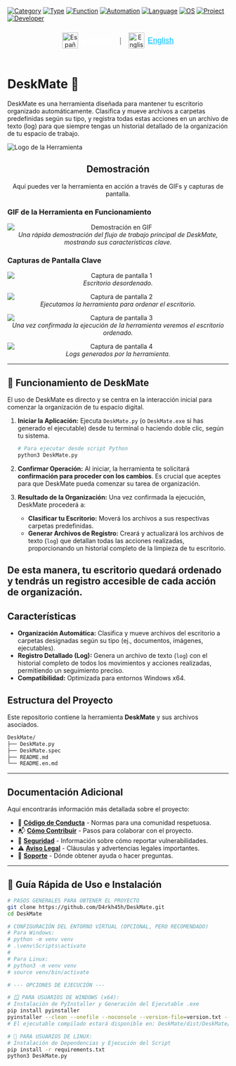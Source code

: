 [![Category](https://img.shields.io/badge/Category-Productivity-blue.svg?style=flat-square)](https://github.com/topics/productivity)
[![Type](https://img.shields.io/badge/Type-Utility-green.svg?style=flat-square)](https://github.com/topics/utility)
[![Function](https://img.shields.io/badge/Function-Desktop_Organizer-orange.svg?style=flat-square)](https://github.com/topics/desktop-organizer)
[![Automation](https://img.shields.io/badge/Feature-Automation-red.svg?style=flat-square)](https://github.com/topics/automation)
[![Language](https://img.shields.io/badge/Language-Python-informational.svg?style=flat-square)](https://github.com/topics/python)
[![OS](https://img.shields.io/badge/OS-Windows%20%7C%20Linux-lightgrey.svg?style=flat-square)](https://github.com/topics/windows)
[![Project](https://img.shields.io/badge/Project-DeskMate-7D26CD.svg?style=flat-square)](https://github.com/D4rkh45h/DeskMate)
[![Developer](https://img.shields.io/badge/Developer-d4rkh45h-brightgreen.svg?style=flat-square)](https://github.com/d4rkh45h)

<div align="center">
  <div style="display: inline-flex; align-items: center; gap: 8px; margin-bottom: 25px; padding-top: 10px;">
    <a href="README.md" style="text-decoration: none; display: inline-flex; align-items: center; gap: 8px; margin-right: 8px;" title="Español">
      <img src="https://flagpedia.net/data/flags/w1600/es.png" alt="Español" width="36" style="vertical-align: middle;">
      <span style="color: white; font-size: 18px; font-weight: 600; font-family: sans-serif;">  Español</span>
    </a>
    <span style="color: grey; font-size: 18px; font-family: sans-serif; margin-right: 8px;">|</span>
    <a href="README.en.md" style="text-decoration: none; display: inline-flex; align-items: center; gap: 8px;" title="English">
      <img src="https://flagpedia.net/data/flags/w1600/us.png" alt="English" width="36" style="vertical-align: middle;">
      <span style="color: deepskyblue; font-size: 18px; font-family: sans-serif; text-decoration: underline;">  English</span>
    </a>
  </div>
</div>

# DeskMate 🚀

DeskMate es una herramienta diseñada para mantener tu escritorio organizado automáticamente. Clasifica y mueve archivos a carpetas predefinidas según su tipo, y registra todas estas acciones en un archivo de texto (log) para que siempre tengas un historial detallado de la organización de tu espacio de trabajo.

![Logo de la Herramienta](/Logo_DeskMate.png) 
<!-- Si no tienes un logo, puedes eliminar la línea anterior o usar un icono genérico. -->

<h2 align="center">Demostración</h2>

<p align="center">
  Aquí puedes ver la herramienta en acción a través de GIFs y capturas de pantalla.
</p>

### GIF de la Herramienta en Funcionamiento

<p align="center">
  <img src="gif1.gif" alt="Demostración en GIF" style="max-width: 100%; height: auto; display: block; margin: 0 auto;">
  <em>Una rápida demostración del flujo de trabajo principal de DeskMate, mostrando sus características clave.</em>
</p>

### Capturas de Pantalla Clave

<p align="center">
  <img src="foto1.png" alt="Captura de pantalla 1" style="max-width: 100%; height: auto; display: block; margin: 0 auto;">
  <em>Escritorio desordenado.</em>
</p>

<p align="center">
  <img src="foto2.png" alt="Captura de pantalla 2" style="max-width: 100%; height: auto; display: block; margin: 0 auto;">
  <em>Ejecutamos la herramienta para ordenar el escritorio.</em>
</p>

<p align="center">
  <img src="foto3.png" alt="Captura de pantalla 3" style="max-width: 100%; height: auto; display: block; margin: 0 auto;">
  <em>Una vez confirmada la ejecución de la herramienta veremos el escritorio ordenado.</em>
</p>

<p align="center">
  <img src="foto4.png" alt="Captura de pantalla 4" style="max-width: 100%; height: auto; display: block; margin: 0 auto;">
  <em>Logs generados por la herramienta.</em>
</p>

---
## 📝 Funcionamiento de DeskMate

El uso de DeskMate es directo y se centra en la interacción inicial para comenzar la organización de tu espacio digital.

1.  **Iniciar la Aplicación:**
    Ejecuta `DeskMate.py` (o `DeskMate.exe` si has generado el ejecutable) desde tu terminal o haciendo doble clic, según tu sistema.
    ```bash
    # Para ejecutar desde script Python
    python3 DeskMate.py
    ```

2.  **Confirmar Operación:**
    Al iniciar, la herramienta te solicitará **confirmación para proceder con los cambios**. Es crucial que aceptes para que DeskMate pueda comenzar su tarea de organización.

3.  **Resultado de la Organización:**
    Una vez confirmada la ejecución, DeskMate procederá a:
    *   **Clasificar tu Escritorio:** Moverá los archivos a sus respectivas carpetas predefinidas.
    *   **Generar Archivos de Registro:** Creará y actualizará los archivos de texto (`log`) que detallan todas las acciones realizadas, proporcionando un historial completo de la limpieza de tu escritorio.

De esta manera, tu escritorio quedará ordenado y tendrás un registro accesible de cada acción de organización.
---

## Características

*   **Organización Automática:** Clasifica y mueve archivos del escritorio a carpetas designadas según su tipo (ej., documentos, imágenes, ejecutables).
*   **Registro Detallado (Log):** Genera un archivo de texto (`log`) con el historial completo de todos los movimientos y acciones realizadas, permitiendo un seguimiento preciso.
*   **Compatibilidad:** Optimizada para entornos Windows x64.

## Estructura del Proyecto

Este repositorio contiene la herramienta **DeskMate** y sus archivos asociados.
```bash
DeskMate/
├── DeskMate.py
├── DeskMate.spec
├── README.md
└── README.en.md
```
---

## Documentación Adicional

Aquí encontrarás información más detallada sobre el proyecto:

*   🤝 [**Código de Conducta**](.github/CODIGO_DE_CONDUCTA.md) - Normas para una comunidad respetuosa.
*   📬 [**Cómo Contribuir**](.github/COMO_CONTRIBUIR.md) - Pasos para colaborar con el proyecto.
*   🔐 [**Seguridad**](.github/SEGURIDAD.md) - Información sobre cómo reportar vulnerabilidades.
*   ⚠️ [**Aviso Legal**](.github/AVISO_LEGAL.md) - Cláusulas y advertencias legales importantes.
*   📢 [**Soporte**](.github/SOPORTE.md) - Dónde obtener ayuda o hacer preguntas.

---

## 🚀 Guía Rápida de Uso e Instalación

```bash
# PASOS GENERALES PARA OBTENER EL PROYECTO
git clone https://github.com/D4rkh45h/DeskMate.git
cd DeskMate

# CONFIGURACIÓN DEL ENTORNO VIRTUAL (OPCIONAL, PERO RECOMENDADO)
# Para Windows:
# python -m venv venv
# .\venv\Scripts\activate
#
# Para Linux:
# python3 -m venv venv
# source venv/bin/activate

# --- OPCIONES DE EJECUCIÓN ---

# 🪟 PARA USUARIOS DE WINDOWS (x64):
# Instalación de PyInstaller y Generación del Ejecutable .exe
pip install pyinstaller
pyinstaller --clean --onefile --noconsole --version-file=version.txt --icon=deskmate.ico DeskMate.py
# El ejecutable compilado estará disponible en: DeskMate/dist/DeskMate/DeskMate.exe

# 🐧 PARA USUARIOS DE LINUX:
# Instalación de Dependencias y Ejecución del Script
pip install -r requirements.txt
python3 DeskMate.py
